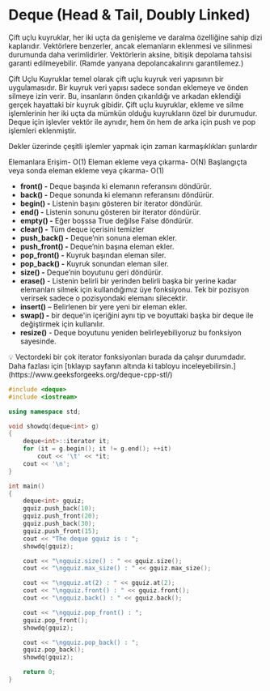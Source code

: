 # Deque (Head & Tail, Doubly Linked)

Çift uçlu kuyruklar, her iki uçta da genişleme ve daralma özelliğine sahip dizi kaplarıdır. Vektörlere benzerler, ancak elemanların eklenmesi ve silinmesi durumunda daha verimlidirler. Vektörlerin aksine, bitişik depolama tahsisi garanti edilmeyebilir. (Ramde yanyana depolancakalırını garantilemez.)

Çift Uçlu Kuyruklar temel olarak çift uçlu kuyruk veri yapısının bir uygulamasıdır. Bir kuyruk veri yapısı sadece sondan eklemeye ve önden silmeye izin verir. Bu, insanların önden çıkarıldığı ve arkadan eklendiği gerçek hayattaki bir kuyruk gibidir. Çift uçlu kuyruklar, ekleme ve silme işlemlerinin her iki uçta da mümkün olduğu kuyrukların özel bir durumudur.
Deque için işlevler vektör ile aynıdır, hem ön hem de arka için push ve pop işlemleri eklenmiştir.

Dekler üzerinde çeşitli işlemler yapmak için zaman karmaşıklıkları şunlardır

Elemanlara Erişim- O(1)
Eleman ekleme veya çıkarma- O(N)
Başlangıçta veya sonda eleman ekleme veya çıkarma- O(1)

- **front() -**  Deque başında ki elemanın referansını döndürür.
- **back() -**  Deque sonunda ki elemanın referansını döndürür.
- **begin() -** Listenin başını gösteren bir iterator döndürür.
- **end() -** Listenin sonunu gösteren bir iterator döndürür.
- **empty() -** Eğer boşssa True değilse False döndürür.
- **clear() -** Tüm deque içerisini temizler
- **push_back() -** Deque’nin sonuna eleman ekler.
- **push_front() -** Deque’nin başına eleman ekler.
- **pop_front() -** Kuyruk başından eleman siler.
- **pop_back() -** Kuyruk sonundan eleman siler.
- **size() -** Deque’nin boyutunu geri döndürür.
- **erase()** - Listenin belirli bir yerinden belirli başka bir yerine kadar elemanları silmek için kullandığımız üye fonksiyonu. Tek bir pozisyon verirsek sadece o pozisyondaki elemanı silecektir.
- **insert()** – Belirlenen bir yere yeni bir eleman ekler.
- **swap() -** bir deque'in içeriğini aynı tip ve boyuttaki başka bir deque ile değiştirmek için kullanılır.
- **resize()** - Deque boyutunu yeniden belirleyebiliyoruz bu fonksiyon sayesinde.

<aside>
💡 Vectordeki bir çok iterator fonksiyonları burada da çalışır durumdadır. Daha fazlası için [tıklayıp sayfanın altında ki tabloyu inceleyebilirsin.](https://www.geeksforgeeks.org/deque-cpp-stl/)

</aside>

```cpp
#include <deque>
#include <iostream>

using namespace std;

void showdq(deque<int> g)
{
	deque<int>::iterator it;
	for (it = g.begin(); it != g.end(); ++it)
		cout << '\t' << *it;
	cout << '\n';
}

int main()
{
	deque<int> gquiz;
	gquiz.push_back(10);
	gquiz.push_front(20);
	gquiz.push_back(30);
	gquiz.push_front(15);
	cout << "The deque gquiz is : ";
	showdq(gquiz);

	cout << "\ngquiz.size() : " << gquiz.size();
	cout << "\ngquiz.max_size() : " << gquiz.max_size();

	cout << "\ngquiz.at(2) : " << gquiz.at(2);
	cout << "\ngquiz.front() : " << gquiz.front();
	cout << "\ngquiz.back() : " << gquiz.back();

	cout << "\ngquiz.pop_front() : ";
	gquiz.pop_front();
	showdq(gquiz);

	cout << "\ngquiz.pop_back() : ";
	gquiz.pop_back();
	showdq(gquiz);

	return 0;
}
```